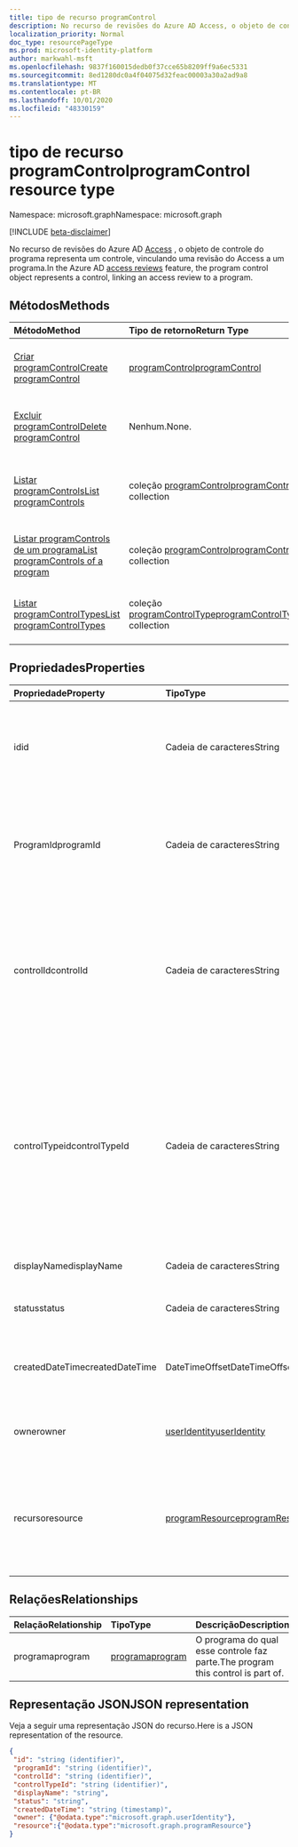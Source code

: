 ```yaml
---
title: tipo de recurso programControl
description: No recurso de revisões do Azure AD Access, o objeto de controle do programa representa um controle, vinculando uma revisão do Access a um programa.
localization_priority: Normal
doc_type: resourcePageType
ms.prod: microsoft-identity-platform
author: markwahl-msft
ms.openlocfilehash: 9837f160015dedb0f37cce65b8209ff9a6ec5331
ms.sourcegitcommit: 8ed1280dc0a4f04075d32feac00003a30a2ad9a8
ms.translationtype: MT
ms.contentlocale: pt-BR
ms.lasthandoff: 10/01/2020
ms.locfileid: "48330159"
---
```

# <a name="programcontrol-resource-type"></a><span data-ttu-id="bacb9-103">tipo de recurso programControl</span><span class="sxs-lookup"><span data-stu-id="bacb9-103">programControl resource type</span></span>

<span data-ttu-id="bacb9-104">Namespace: microsoft.graph</span><span class="sxs-lookup"><span data-stu-id="bacb9-104">Namespace: microsoft.graph</span></span>

[!INCLUDE [beta-disclaimer](../../includes/beta-disclaimer.md)]

<span data-ttu-id="bacb9-105">No recurso de revisões do Azure AD [Access](accessreviews-root.md) , o objeto de controle do programa representa um controle, vinculando uma revisão do Access a um programa.</span><span class="sxs-lookup"><span data-stu-id="bacb9-105">In the Azure AD [access reviews](accessreviews-root.md) feature, the program control object represents a control, linking an access review to a program.</span></span>


## <a name="methods"></a><span data-ttu-id="bacb9-106">Métodos</span><span class="sxs-lookup"><span data-stu-id="bacb9-106">Methods</span></span>

| <span data-ttu-id="bacb9-107">Método</span><span class="sxs-lookup"><span data-stu-id="bacb9-107">Method</span></span> | <span data-ttu-id="bacb9-108">Tipo de retorno</span><span class="sxs-lookup"><span data-stu-id="bacb9-108">Return Type</span></span> | <span data-ttu-id="bacb9-109">Descrição</span><span class="sxs-lookup"><span data-stu-id="bacb9-109">Description</span></span> |
|:------ |:----------- |:----------- |
| [<span data-ttu-id="bacb9-110">Criar programControl</span><span class="sxs-lookup"><span data-stu-id="bacb9-110">Create programControl</span></span>](../api/programcontrol-create.md) |    [<span data-ttu-id="bacb9-111">programControl</span><span class="sxs-lookup"><span data-stu-id="bacb9-111">programControl</span></span>](programcontrol.md) |   <span data-ttu-id="bacb9-112">Adicionar um programControl a um programa.</span><span class="sxs-lookup"><span data-stu-id="bacb9-112">Add a programControl to a program.</span></span> |
| [<span data-ttu-id="bacb9-113">Excluir programControl</span><span class="sxs-lookup"><span data-stu-id="bacb9-113">Delete programControl</span></span>](../api/programcontrol-delete.md) | <span data-ttu-id="bacb9-114">Nenhum.</span><span class="sxs-lookup"><span data-stu-id="bacb9-114">None.</span></span> | <span data-ttu-id="bacb9-115">Remover um programControl de um programa.</span><span class="sxs-lookup"><span data-stu-id="bacb9-115">Remove a programControl from a program.</span></span> |
| [<span data-ttu-id="bacb9-116">Listar programControls</span><span class="sxs-lookup"><span data-stu-id="bacb9-116">List programControls</span></span>](../api/programcontrol-list.md) | <span data-ttu-id="bacb9-117">coleção [programControl](programcontrol.md)</span><span class="sxs-lookup"><span data-stu-id="bacb9-117">[programControl](programcontrol.md) collection</span></span> | <span data-ttu-id="bacb9-118">Listar controles em todos os programas no locatário.</span><span class="sxs-lookup"><span data-stu-id="bacb9-118">List controls across all programs in the tenant.</span></span> |
| [<span data-ttu-id="bacb9-119">Listar programControls de um programa</span><span class="sxs-lookup"><span data-stu-id="bacb9-119">List programControls of a program</span></span>](../api/program-listcontrols.md) | <span data-ttu-id="bacb9-120">coleção [programControl](programcontrol.md)</span><span class="sxs-lookup"><span data-stu-id="bacb9-120">[programControl](programcontrol.md) collection</span></span> |    <span data-ttu-id="bacb9-121">Obter uma coleção de controles de um programa.</span><span class="sxs-lookup"><span data-stu-id="bacb9-121">Get a collection of the controls of a program.</span></span> |
| [<span data-ttu-id="bacb9-122">Listar programControlTypes</span><span class="sxs-lookup"><span data-stu-id="bacb9-122">List programControlTypes</span></span>](../api/programcontroltype-list.md) | <span data-ttu-id="bacb9-123">coleção [programControlType](programcontroltype.md)</span><span class="sxs-lookup"><span data-stu-id="bacb9-123">[programControlType](programcontroltype.md) collection</span></span>| <span data-ttu-id="bacb9-124">Listar tipos de controle de programa.</span><span class="sxs-lookup"><span data-stu-id="bacb9-124">List program control types.</span></span> |

## <a name="properties"></a><span data-ttu-id="bacb9-125">Propriedades</span><span class="sxs-lookup"><span data-stu-id="bacb9-125">Properties</span></span>

| <span data-ttu-id="bacb9-126">Propriedade</span><span class="sxs-lookup"><span data-stu-id="bacb9-126">Property</span></span> | <span data-ttu-id="bacb9-127">Tipo</span><span class="sxs-lookup"><span data-stu-id="bacb9-127">Type</span></span>   | <span data-ttu-id="bacb9-128">Descrição</span><span class="sxs-lookup"><span data-stu-id="bacb9-128">Description</span></span> |
|:-------- |:---- |:----------- |
| <span data-ttu-id="bacb9-129">id</span><span class="sxs-lookup"><span data-stu-id="bacb9-129">id</span></span> | <span data-ttu-id="bacb9-130">Cadeia de caracteres</span><span class="sxs-lookup"><span data-stu-id="bacb9-130">String</span></span> | <span data-ttu-id="bacb9-131">O identificador atribuído ao recurso do link entre o programa e o controle.</span><span class="sxs-lookup"><span data-stu-id="bacb9-131">The feature-assigned identifier of the link between program and control.</span></span> |
| <span data-ttu-id="bacb9-132">ProgramId</span><span class="sxs-lookup"><span data-stu-id="bacb9-132">programId</span></span> | <span data-ttu-id="bacb9-133">Cadeia de caracteres</span><span class="sxs-lookup"><span data-stu-id="bacb9-133">String</span></span> | <span data-ttu-id="bacb9-134">O ProgramId do programa do qual esse controle faz parte.</span><span class="sxs-lookup"><span data-stu-id="bacb9-134">The programId of the program this control is a part of.</span></span> <span data-ttu-id="bacb9-135">Obrigatório durante a criação.</span><span class="sxs-lookup"><span data-stu-id="bacb9-135">Required on create.</span></span> |
| <span data-ttu-id="bacb9-136">controlId</span><span class="sxs-lookup"><span data-stu-id="bacb9-136">controlId</span></span> | <span data-ttu-id="bacb9-137">Cadeia de caracteres</span><span class="sxs-lookup"><span data-stu-id="bacb9-137">String</span></span> | <span data-ttu-id="bacb9-138">O controlId do controle, em particular, o identificador de uma revisão do Access.</span><span class="sxs-lookup"><span data-stu-id="bacb9-138">The controlId of the control, in particular the identifier of an access review.</span></span> <span data-ttu-id="bacb9-139">Obrigatório durante a criação.</span><span class="sxs-lookup"><span data-stu-id="bacb9-139">Required on create.</span></span> |
| <span data-ttu-id="bacb9-140">controlTypeid</span><span class="sxs-lookup"><span data-stu-id="bacb9-140">controlTypeId</span></span> | <span data-ttu-id="bacb9-141">Cadeia de caracteres</span><span class="sxs-lookup"><span data-stu-id="bacb9-141">String</span></span> | <span data-ttu-id="bacb9-142">O programControlType identifica o tipo de controle de programa-por exemplo, um controle vinculando a revisões de acesso de convidados.</span><span class="sxs-lookup"><span data-stu-id="bacb9-142">The programControlType identifies the type of program control - for example, a control linking to guest access reviews.</span></span> <span data-ttu-id="bacb9-143">Obrigatório durante a criação.</span><span class="sxs-lookup"><span data-stu-id="bacb9-143">Required on create.</span></span> |
| <span data-ttu-id="bacb9-144">displayName</span><span class="sxs-lookup"><span data-stu-id="bacb9-144">displayName</span></span> | <span data-ttu-id="bacb9-145">Cadeia de caracteres</span><span class="sxs-lookup"><span data-stu-id="bacb9-145">String</span></span> | <span data-ttu-id="bacb9-146">O nome do controle.</span><span class="sxs-lookup"><span data-stu-id="bacb9-146">The name of the control.</span></span> |
| <span data-ttu-id="bacb9-147">status</span><span class="sxs-lookup"><span data-stu-id="bacb9-147">status</span></span> | <span data-ttu-id="bacb9-148">Cadeia de caracteres</span><span class="sxs-lookup"><span data-stu-id="bacb9-148">String</span></span> | <span data-ttu-id="bacb9-149">O status do ciclo de vida do controle.</span><span class="sxs-lookup"><span data-stu-id="bacb9-149">The life cycle status of the control.</span></span> |
| <span data-ttu-id="bacb9-150">createdDateTime</span><span class="sxs-lookup"><span data-stu-id="bacb9-150">createdDateTime</span></span> | <span data-ttu-id="bacb9-151">DateTimeOffset</span><span class="sxs-lookup"><span data-stu-id="bacb9-151">DateTimeOffset</span></span> | <span data-ttu-id="bacb9-152">A data e hora de criação do controle de programa.</span><span class="sxs-lookup"><span data-stu-id="bacb9-152">The creation date and time of the program control.</span></span> |
| <span data-ttu-id="bacb9-153">owner</span><span class="sxs-lookup"><span data-stu-id="bacb9-153">owner</span></span> | [<span data-ttu-id="bacb9-154">userIdentity</span><span class="sxs-lookup"><span data-stu-id="bacb9-154">userIdentity</span></span>](useridentity.md) | <span data-ttu-id="bacb9-155">O usuário que criou o controle de programa.</span><span class="sxs-lookup"><span data-stu-id="bacb9-155">The user who created the program control.</span></span> |
| <span data-ttu-id="bacb9-156">recurso</span><span class="sxs-lookup"><span data-stu-id="bacb9-156">resource</span></span> | [<span data-ttu-id="bacb9-157">programResource</span><span class="sxs-lookup"><span data-stu-id="bacb9-157">programResource</span></span>](programresource.md) | <span data-ttu-id="bacb9-158">O recurso, um grupo ou um aplicativo, direcionado por essa revisão de acesso de controle de programa.</span><span class="sxs-lookup"><span data-stu-id="bacb9-158">The resource, a group or an app, targeted by this program control's access review.</span></span> |

## <a name="relationships"></a><span data-ttu-id="bacb9-159">Relações</span><span class="sxs-lookup"><span data-stu-id="bacb9-159">Relationships</span></span>

| <span data-ttu-id="bacb9-160">Relação</span><span class="sxs-lookup"><span data-stu-id="bacb9-160">Relationship</span></span> | <span data-ttu-id="bacb9-161">Tipo</span><span class="sxs-lookup"><span data-stu-id="bacb9-161">Type</span></span>   | <span data-ttu-id="bacb9-162">Descrição</span><span class="sxs-lookup"><span data-stu-id="bacb9-162">Description</span></span> |
|:------------ |:---- |:----------- |
| <span data-ttu-id="bacb9-163">programa</span><span class="sxs-lookup"><span data-stu-id="bacb9-163">program</span></span> | [<span data-ttu-id="bacb9-164">programa</span><span class="sxs-lookup"><span data-stu-id="bacb9-164">program</span></span>](program.md) | <span data-ttu-id="bacb9-165">O programa do qual esse controle faz parte.</span><span class="sxs-lookup"><span data-stu-id="bacb9-165">The program this control is part of.</span></span> |

## <a name="json-representation"></a><span data-ttu-id="bacb9-166">Representação JSON</span><span class="sxs-lookup"><span data-stu-id="bacb9-166">JSON representation</span></span>

<span data-ttu-id="bacb9-167">Veja a seguir uma representação JSON do recurso.</span><span class="sxs-lookup"><span data-stu-id="bacb9-167">Here is a JSON representation of the resource.</span></span>

<!-- {
  "blockType": "resource",
  "optionalProperties": [

  ],
  "keyProperty": "id",
  "@odata.type": "microsoft.graph.programControl"
}-->

```json
{
 "id": "string (identifier)",
 "programId": "string (identifier)",
 "controlId": "string (identifier)",
 "controlTypeId": "string (identifier)",
 "displayName": "string",
 "status": "string",
 "createdDateTime": "string (timestamp)",
 "owner": {"@odata.type":"microsoft.graph.userIdentity"},
 "resource":{"@odata.type":"microsoft.graph.programResource"}
}
```
<!--
{
  "type": "#page.annotation",
  "description": "programControl resource",
  "keywords": "",
  "section": "documentation",
  "tocPath": "",
  "suppressions": []
}
-->


